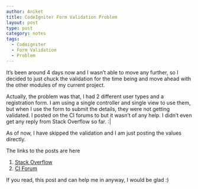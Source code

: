 ```yaml
---
author: Aniket
title: CodeIgniter Form Validation Problem
layout: post
type: post
category: notes
tags:
  - Codeigniter
  - Form Validation
  - Problem
---
```

It’s been around 4 days now and I wasn’t able to move any further, so I decided to just chuck the validation for the time being and move ahead with the other modules of my current project.

Actually, the problem was that, I had 2 different user types and a registration form. I am using a single controller and single view to use them, but when I use the form to submit the details, they were not getting validated. I posted on the CI forums to but it wasn’t of any help. I didn’t even get any reply from Stack Overflow so far. :|

As of now, I have skipped the validation and I am just posting the values directly.

The links to the posts are here

1.  [Stack Overflow][1]
2.  [CI Forum][2]

If you read, this post and can help me in anyway, I would be glad :)

 [1]: http://stackoverflow.com/questions/7006552/form-validation-not-working-in-code-igniter "My post"
 [2]: http://codeigniter.com/forums/viewthread/196345/ "My Post"